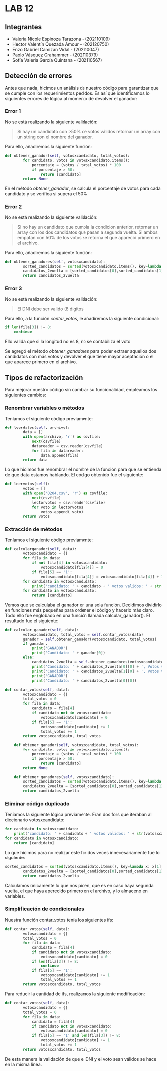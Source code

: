 # LAB 12
## Integrantes
- Valeria Nicole Espinoza Tarazona - (202110109)
- Hector Valentín Quezada Amour - (202120750)
- Enzo Gabriel Camizan Vidal - (202110047)
- Paolo Vásquez Grahammer - (202110379)
- Sofía Valeria García Quintana - (202110567)

## Detección de errores
Antes que nada, hicimos un análisis de nuestro código para garantizar que se cumple con los requerimientos pedidos. Es así que identificamos lo siguientes errores de lógica al momento de devolver el ganador:  

### Error 1  
No se está realizando la siguiente validación:
> Si hay un candidato con >50% de votos válidos retornar un array con un string con el nombre del ganador.

Para ello, añadiremos la siguiente función:  
```python
def obtener_ganador(self, votosxcandidato, total_votos):
        for candidato, votos in votosxcandidato.items():
            porcentaje = (votos / total_votos) * 100
            if porcentaje > 50:
                return [candidato]
        return None
```

En el método *obtener_ganador*, se calcula el porcentaje de votos para cada candidato y se verifica si supera el 50%

### Error 2  
No se está realizando la siguiente validación:
> Si no hay un candidato que cumpla la condicion anterior, retornar un array con los dos candidatos que pasan a segunda vuelta.  Si ambos empatan con 50% de los votos se retorna el que apareció primero en el archivo.  

Para ello, añadiremos la siguiente función:  
```python
def obtener_ganadores(self, votosxcandidato):
        sorted_candidatos = sorted(votosxcandidato.items(), key=lambda x: x[1], reverse=True)
        candidatos_2vuelta = [sorted_candidatos[0],sorted_candidatos[1]]
        return candidatos_2vuelta
```  

### Error 3  
No se está realizando la siguiente validación:
> El DNI debe ser valido (8 digitos) 

Para ello, a la función *contar_votos*, le añadiremos la siguiente condicional:  

```python
if len(fila[3]) != 8:
    continue
```  

Ello valida que si la longitud no es 8, no se contabiliza el voto

Se agregó el método *obtener_ganadores* para poder extraer aquellos dos candidatos con más votos y devolver el que tiene mayor aceptación o el que aparece primero en el archivo.  
## Tipos de refactorización  

Para mejorar nuestro código sin cambiar su funcionalidad, empleamos los siguientes cambios:  
### Renombrar variables o métodos  
Teníamos el siguiente código previamente:  
```python
def leerdatos(self, archivo):
        data = []
        with open(archivo, 'r') as csvfile:
            next(csvfile)
            datareader = csv.reader(csvfile)
            for fila in datareader:
                data.append(fila)
        return data
```
Lo que hicimos fue renombrar el nombre de la función para que se entienda de que data estamos hablando. El código obtenido fue el siguiente:  
```python
def leervotos(self):
        votos = []
        with open('0204.csv', 'r') as csvfile:
            next(csvfile)
            lectorvotos = csv.reader(csvfile)
            for voto in lectorvotos:
                votos.append( voto)
        return votos
```

### Extracción de métodos  
Teníamos el siguiente código previamente:  
```python 
def calcularganador(self, data):
        votosxcandidato = {}
        for fila in data:
            if not fila[4] in votosxcandidato:
                votosxcandidato[fila[4]] = 0
            if fila[5] == '1':
                votosxcandidato[fila[4]] = votosxcandidato[fila[4]] + 1
        for candidato in votosxcandidato:
            print('candidato: ' + candidato + ' votos validos: ' + str(votosxcandidato[candidato]))
        for candidato in votosxcandidato:
            return [candidato]
```  
Vemos que se calculaba el ganador en una sola función. Decidimos dividirlo en funciones más pequeñas para ordener el código y hacerlo más claro. Todo ello fue englobado en una función llamada calcular_ganador(). El resultado fue el siguiente:  
```python 
def calcular_ganador(self, data):
        votosxcandidato, total_votos = self.contar_votos(data)
        ganador = self.obtener_ganador(votosxcandidato, total_votos)
        if ganador:
            print('GANADOR')
            print('Candidato: ' + ganador[0])
        else:
            candidatos_2vuelta = self.obtener_ganadores(votosxcandidato)
            print('Candidato: ' + candidatos_2vuelta[0][0] + ', Votos válidos: ' + str(candidatos_2vuelta[0][1]))
            print('Candidato: ' + candidatos_2vuelta[1][0] + ', Votos válidos: ' + str(candidatos_2vuelta[1][1]))
            print('GANADOR')
            print('Candidato: ' + candidatos_2vuelta[0][0])

def contar_votos(self, data):
        votosxcandidato = {}
        total_votos = 0
        for fila in data:
            candidato = fila[4]
            if candidato not in votosxcandidato:
                votosxcandidato[candidato] = 0
            if fila[5] == '1':
                votosxcandidato[candidato] += 1
                total_votos += 1
        return votosxcandidato, total_votos

    def obtener_ganador(self, votosxcandidato, total_votos):
        for candidato, votos in votosxcandidato.items():
            porcentaje = (votos / total_votos) * 100
            if porcentaje > 50:
                return [candidato]
        return None

    def obtener_ganadores(self, votosxcandidato):
        sorted_candidatos = sorted(votosxcandidato.items(), key=lambda x: x[1], reverse=True)
        candidatos_2vuelta = [sorted_candidatos[0],sorted_candidatos[1]]
        return candidatos_2vuelta
```  

### Eliminar código duplicado  
Teníamos la siguiente lógica previamente. Eran dos fors que iteraban al diccionario votosxcandidato:  

```python 
for candidato in votosxcandidato:
    print('candidato: ' + candidato + ' votos validos: ' + str(votosxcandidato[candidato]))
for candidato in votosxcandidato:
    return [candidato]
```

Lo que hicimos para no realizar este for dos veces innecesariamente fue lo siguiente:  
```python
sorted_candidatos = sorted(votosxcandidato.items(), key=lambda x: x[1], reverse=True)
        candidatos_2vuelta = [sorted_candidatos[0],sorted_candidatos[1]]
        return candidatos_2vuelta
```  

Calculamos únicamente lo que nos piden, que es en caso haya segunda vuelta, el que haya aperecido primero en el archivo, y lo almaceno en variables.

### Simplificación de condicionales
Nuestra función contar_votos tenía los siguientes ifs:  

```python
def contar_votos(self, data):
        votosxcandidato = {}
        total_votos = 0
        for fila in data:
            candidato = fila[4]
            if candidato not in votosxcandidato:
                votosxcandidato[candidato] = 0
            if len(fila[3]) != 8:
                continue
            if fila[5] == '1':
                votosxcandidato[candidato] += 1
                total_votos += 1
        return votosxcandidato, total_votos
```  

Para reducir la cantidad de ifs, realizamos la siguiente modificación:  
```python
def contar_votos(self, data):
        votosxcandidato = {}
        total_votos = 0
        for fila in data:
            candidato = fila[4]
            if candidato not in votosxcandidato:
                votosxcandidato[candidato] = 0
            if fila[5] == '1' and len(fila[3]) != 8:
                votosxcandidato[candidato] += 1
                total_votos += 1
        return votosxcandidato, total_votos
```  

De esta manera la validación de que el DNI y el voto sean válidos se hace en la misma línea.